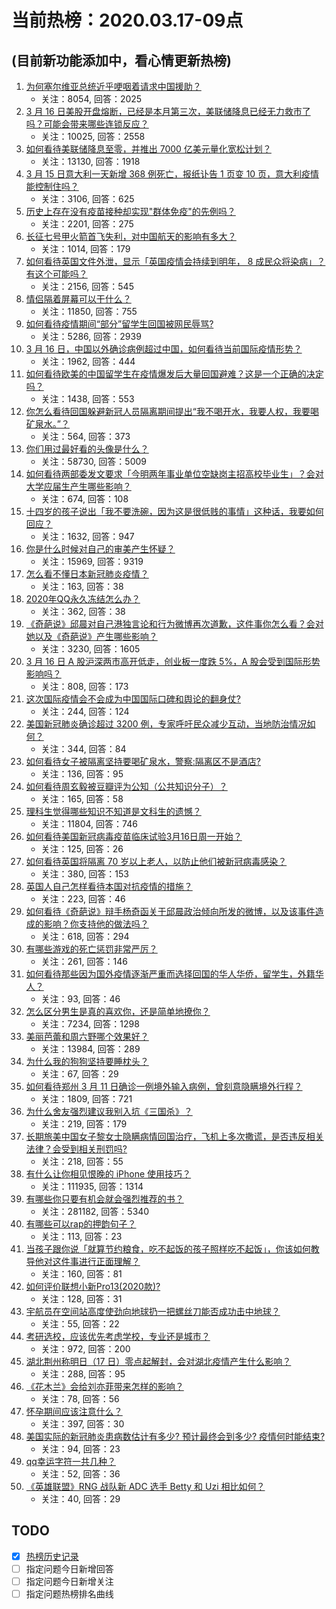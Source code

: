 # 当前热榜：2020.03.17-09点
## (目前新功能添加中，看心情更新热榜)
1. [为何塞尔维亚总统近乎哽咽着请求中国援助？](https://www.zhihu.com/question/379927302)
    * 关注：8054, 回答：2025
2. [3 月 16 日美股开盘熔断，已经是本月第三次，美联储降息已经无力救市了吗？可能会带来哪些连锁反应？](https://www.zhihu.com/question/380011216)
    * 关注：10025, 回答：2558
3. [如何看待美联储降息至零，并推出 7000 亿美元量化宽松计划？](https://www.zhihu.com/question/379793140)
    * 关注：13130, 回答：1918
4. [3 月 15 日意大利一天新增 368 例死亡，报纸讣告 1 页变 10 页，意大利疫情能控制住吗？](https://www.zhihu.com/question/379815355)
    * 关注：3106, 回答：625
5. [历史上存在没有疫苗接种却实现"群体免疫"的先例吗？](https://www.zhihu.com/question/379377601)
    * 关注：2201, 回答：275
6. [长征七号甲火箭首飞失利，对中国航天的影响有多大？](https://www.zhihu.com/question/380017107)
    * 关注：1014, 回答：179
7. [如何看待英国文件外泄，显示「英国疫情会持续到明年， 8 成民众将染病」？有这个可能吗？](https://www.zhihu.com/question/379837747)
    * 关注：2156, 回答：545
8. [情侣隔着屏幕可以干什么？](https://www.zhihu.com/question/368643905)
    * 关注：11850, 回答：755
9. [如何看待疫情期间“部分”留学生回国被网民辱骂?](https://www.zhihu.com/question/378706911)
    * 关注：5286, 回答：2939
10. [3 月 16 日，中国以外确诊病例超过中国，如何看待当前国际疫情形势？](https://www.zhihu.com/question/379807169)
    * 关注：1962, 回答：444
11. [如何看待欧美的中国留学生在疫情爆发后大量回国避难？这是一个正确的决定吗？](https://www.zhihu.com/question/379015449)
    * 关注：1438, 回答：553
12. [你怎么看待回国躲避新冠人员隔离期间提出“我不喝开水，我要人权，我要喝矿泉水。”？](https://www.zhihu.com/question/379837149)
    * 关注：564, 回答：373
13. [你们用过最好看的头像是什么？](https://www.zhihu.com/question/28946385)
    * 关注：58730, 回答：5009
14. [如何看待两部委发文要求「今明两年事业单位空缺岗主招高校毕业生」？会对大学应届生产生哪些影响？](https://www.zhihu.com/question/380022568)
    * 关注：674, 回答：108
15. [十四岁的孩子说出「我不要洗碗，因为这是很低贱的事情」这种话，我要如何回应？](https://www.zhihu.com/question/356835825)
    * 关注：1632, 回答：947
16. [你是什么时候对自己的审美产生怀疑？](https://www.zhihu.com/question/349023522)
    * 关注：15969, 回答：9319
17. [怎么看不懂日本新冠肺炎疫情？](https://www.zhihu.com/question/377669800)
    * 关注：163, 回答：38
18. [2020年QQ永久冻结怎么办？](https://www.zhihu.com/question/368927321)
    * 关注：362, 回答：38
19. [《奇葩说》邱晨对自己港独言论和行为微博再次道歉，这件事你怎么看？会对她以及《奇葩说》产生哪些影响？](https://www.zhihu.com/question/379701968)
    * 关注：3230, 回答：1605
20. [3 月 16 日 A 股沪深两市高开低走，创业板一度跌 5%，A 股会受到国际形势影响吗？](https://www.zhihu.com/question/379813661)
    * 关注：808, 回答：173
21. [这次国际疫情会不会成为中国国际口碑和舆论的翻身仗?](https://www.zhihu.com/question/379553085)
    * 关注：244, 回答：124
22. [美国新冠肺炎确诊超过 3200 例，专家呼吁民众减少互动，当地防治情况如何？](https://www.zhihu.com/question/379812525)
    * 关注：344, 回答：84
23. [如何看待女子被隔离坚持要喝矿泉水，警察:隔离区不是酒店?](https://www.zhihu.com/question/379920876)
    * 关注：136, 回答：95
24. [如何看待周玄毅被豆瓣评为公知（公共知识分子）？](https://www.zhihu.com/question/375597960)
    * 关注：165, 回答：58
25. [理科生觉得哪些知识不知道是文科生的遗憾？](https://www.zhihu.com/question/270455074)
    * 关注：11804, 回答：746
26. [如何看待美国新冠病毒疫苗临床试验3月16日周一开始？](https://www.zhihu.com/question/379802203)
    * 关注：125, 回答：26
27. [如何看待英国将隔离 70 岁以上老人，以防止他们被新冠病毒感染？](https://www.zhihu.com/question/379677701)
    * 关注：380, 回答：153
28. [英国人自己怎样看待本国对抗疫情的措施？](https://www.zhihu.com/question/379350414)
    * 关注：223, 回答：46
29. [如何看待《奇葩说》辩手杨奇函关于邱晨政治倾向所发的微博，以及该事件造成的影响？你支持他的做法吗？](https://www.zhihu.com/question/379722640)
    * 关注：618, 回答：294
30. [有哪些游戏的死亡惩罚非常严厉？](https://www.zhihu.com/question/374167058)
    * 关注：261, 回答：146
31. [如何看待那些因为国外疫情逐渐严重而选择回国的华人华侨，留学生，外籍华人？](https://www.zhihu.com/question/378722495)
    * 关注：93, 回答：46
32. [怎么区分男生是真的喜欢你，还是简单地撩你？](https://www.zhihu.com/question/369238252)
    * 关注：7234, 回答：1298
33. [美丽芭蕾和周六野哪个效果好？](https://www.zhihu.com/question/297998830)
    * 关注：13984, 回答：289
34. [为什么我的狗狗坚持要睡枕头？](https://www.zhihu.com/question/376909582)
    * 关注：67, 回答：29
35. [如何看待郑州 3 月 11 日确诊一例境外输入病例，曾刻意隐瞒境外行程？](https://www.zhihu.com/question/378568732)
    * 关注：1809, 回答：721
36. [为什么舍友强烈建议我别入坑《三国杀》？](https://www.zhihu.com/question/363998159)
    * 关注：219, 回答：179
37. [长期旅美中国女子黎女士隐瞒病情回国治疗，飞机上多次撒谎，是否违反相关法律？会受到相关刑罚吗?](https://www.zhihu.com/question/379742573)
    * 关注：218, 回答：55
38. [有什么让你相见恨晚的 iPhone 使用技巧？](https://www.zhihu.com/question/33734678)
    * 关注：111935, 回答：1314
39. [有哪些你只要有机会就会强烈推荐的书？](https://www.zhihu.com/question/270883846)
    * 关注：281182, 回答：5340
40. [有哪些可以rap的押韵句子？](https://www.zhihu.com/question/379436603)
    * 关注：113, 回答：23
41. [当孩子跟你说「就算节约粮食，吃不起饭的孩子照样吃不起饭」，你该如何教导他对这件事进行正面理解？](https://www.zhihu.com/question/378744659)
    * 关注：160, 回答：81
42. [如何评价联想小新Pro13(2020款)?](https://www.zhihu.com/question/371033696)
    * 关注：128, 回答：31
43. [宇航员在空间站高度使劲向地球扔一把螺丝刀能否成功击中地球？](https://www.zhihu.com/question/379723926)
    * 关注：55, 回答：22
44. [考研选校，应该优先考虑学校，专业还是城市？](https://www.zhihu.com/question/379798754)
    * 关注：972, 回答：200
45. [湖北荆州称明日（17 日）零点起解封，会对湖北疫情产生什么影响？](https://www.zhihu.com/question/379928972)
    * 关注：288, 回答：95
46. [《花木兰》会给刘亦菲带来怎样的影响？](https://www.zhihu.com/question/378655513)
    * 关注：78, 回答：56
47. [怀孕期间应该注意什么？](https://www.zhihu.com/question/23881588)
    * 关注：397, 回答：30
48. [美国实际的新冠肺炎患病数估计有多少? 预计最终会到多少? 疫情何时能结束?](https://www.zhihu.com/question/377144232)
    * 关注：94, 回答：23
49. [qq幸运字符一共几种？](https://www.zhihu.com/question/374413682)
    * 关注：52, 回答：36
50. [《英雄联盟》RNG 战队新 ADC 选手 Betty 和 Uzi 相比如何？](https://www.zhihu.com/question/378450467)
    * 关注：40, 回答：29
## TODO
* [x] [热榜历史记录](hot_history/AllHot.md)
* [ ] 指定问题今日新增回答
* [ ] 指定问题今日新增关注
* [ ] 指定问题热榜排名曲线

